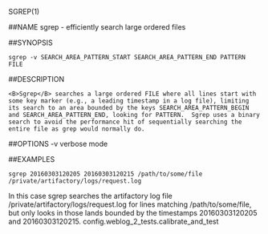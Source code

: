 SGREP(1)

##NAME
	sgrep - efficiently search large ordered files

##SYNOPSIS

	sgrep -v SEARCH_AREA_PATTERN_START SEARCH_AREA_PATTERN_END PATTERN FILE

##DESCRIPTION

	<B>Sgrep</B> searches a large ordered FILE where all lines start with some key marker (e.g., a leading timestamp in a log file), limiting its search to an area bounded by the keys SEARCH_AREA_PATTERN_BEGIN and SEARCH_AREA_PATTERN_END, looking for PATTERN.  Sgrep uses a binary search to avoid the performance hit of sequentially searching the entire file as grep would normally do.

##OPTIONS
	-v verbose mode

##EXAMPLES
	
	sgrep 20160303120205 20160303120215 /path/to/some/file /private/artifactory/logs/request.log

In this case sgrep searches the artifactory log file /private/artifactory/logs/request.log for lines matching /path/to/some/file, but only looks in those lands bounded by the timestamps 20160303120205 and 20160303120215.
config.weblog_2_tests.calibrate_and_test
